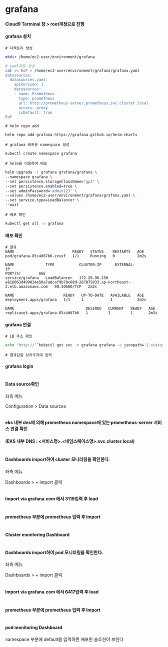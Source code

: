 # grafana

#### Cloud9 Terminal 창 > root계정으로 진행

#### grafana 설치

```
# 디렉토리 생성
```

```bash
mkdir /home/ec2-user/environment/grafana
```

```bash
# yaml파일 생성​
cat << EoF > /home/ec2-user/environment/grafana/grafana.yaml​
datasources:​
  datasources.yaml:​
    apiVersion: 1​
    datasources:​
    - name: Prometheus​
      type: prometheus​
      url: http://prometheus-server.prometheus.svc.cluster.local​
      access: proxy​
      isDefault: true​
EoF
```

```
# helm repo add
```

```bash
helm repo add grafana https://grafana.github.io/helm-charts
```

```
# grafana 배포용 namespace 생성
```

```bash
kubectl create namespace grafana
```

```
# helm을 이용하여 배포
```

```bash
helm upgrade -i grafana grafana/grafana \​
--namespace grafana \​
--set persistence.storageClassName="gp2" \​
--set persistence.enabled=true \​
--set adminPassword='admin123' \​
--values /home/ec2-user/environment/grafana/grafana.yaml \​
--set service.type=LoadBalancer \​
--wait
```

```
# 배포 확인
```

```bash
kubectl get all -n grafana
```

#### 배포 확인

```
# 결과
NAME                          READY   STATUS    RESTARTS   AGE
pod/grafana-85c4d67b6-zvsxf   1/1     Running   0          2m2s
 
NAME              TYPE           CLUSTER-IP      EXTERNAL-IP                                                                   PORT(S)        AGE
service/grafana   LoadBalancer   172.20.96.250   a816063d499024e50a7a8caf9b78c60d-267075833.ap-northeast-2.elb.amazonaws.com   80:30680/TCP   2m2s
 
NAME                      READY   UP-TO-DATE   AVAILABLE   AGE
deployment.apps/grafana   1/1     1            1           2m2s
 
NAME                                DESIRED   CURRENT   READY   AGE
replicaset.apps/grafana-85c4d67b6   1         1         1       2m2s
```

#### grafana 연결

```
# LB 주소 확인
```

```bash
echo "http://"`kubectl get svc -n grafana grafana -o jsonpath='{.status.loadBalancer.ingress[0].hostname}'`
```

```
# 결과값을 브라우저에 입력
```

#### grafana login

<figure><img src="../.gitbook/assets/image (22).png" alt=""><figcaption></figcaption></figure>

#### Data source확인&#x20;

좌측 메뉴

Configuration > Data sources

<figure><img src="../.gitbook/assets/image (33).png" alt=""><figcaption></figcaption></figure>

#### eks 내부 dns에 의해 prometheus namespace에 있는 prometheus-server 서비스 연결 확인

#### (EKS 내부 DNS : <서비스명>.<네임스페이스명>.svc.cluster.local)

<figure><img src="../.gitbook/assets/image (12).png" alt=""><figcaption></figcaption></figure>

#### Dashboards import하여 cluster 모니터링을 확인한다.&#x20;

좌측 메뉴&#x20;

Dashboards > + import 클릭

<figure><img src="../.gitbook/assets/image (26).png" alt=""><figcaption></figcaption></figure>

#### Import via grafana.com 에서 3119입력 후 load

<figure><img src="../.gitbook/assets/image (17).png" alt=""><figcaption></figcaption></figure>

#### prometheus 부분에 prometheus 입력 후 Import

<figure><img src="../.gitbook/assets/image (32).png" alt=""><figcaption></figcaption></figure>

#### Cluster monitoring Dashboard

<figure><img src="../.gitbook/assets/image (29).png" alt=""><figcaption></figcaption></figure>

#### Dashboards import하여 pod 모니터링을 확인한다.&#x20;

좌측 메뉴

Dashboards > + import 클릭

<figure><img src="../.gitbook/assets/image (28).png" alt=""><figcaption></figcaption></figure>

#### Import via grafana.com 에서 6417입력 후 load

<figure><img src="../.gitbook/assets/image (23).png" alt=""><figcaption></figcaption></figure>

#### prometheus 부분에 prometheus 입력 후 Import

<figure><img src="../.gitbook/assets/image (24).png" alt=""><figcaption></figcaption></figure>

#### pod monitoring Dashboard&#x20;

namespace 부분에 default를 입력하면 배포한 솔루션이 보인다

<figure><img src="../.gitbook/assets/image (14).png" alt=""><figcaption></figcaption></figure>
